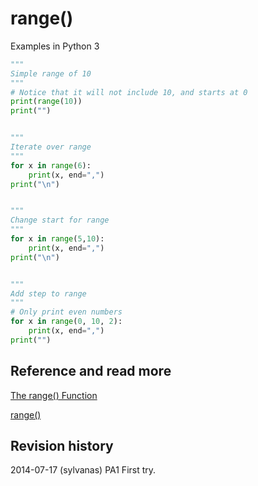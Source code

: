 range()
==============================
Examples in Python 3


```python
"""
Simple range of 10
"""
# Notice that it will not include 10, and starts at 0
print(range(10))
print("")


"""
Iterate over range
"""
for x in range(6):
	print(x, end=",")
print("\n")


"""
Change start for range
"""
for x in range(5,10):
	print(x, end=",")
print("\n")


"""
Add step to range
"""
# Only print even numbers
for x in range(0, 10, 2):
	print(x, end=",")
print("")


```


Reference and read more
------------------------------

[The range() Function](https://docs.python.org/3/tutorial/controlflow.html#the-range-function)

[range()](https://docs.python.org/3/library/stdtypes.html#range)


Revision history
------------------------------

2014-07-17 (sylvanas) PA1 First try.
